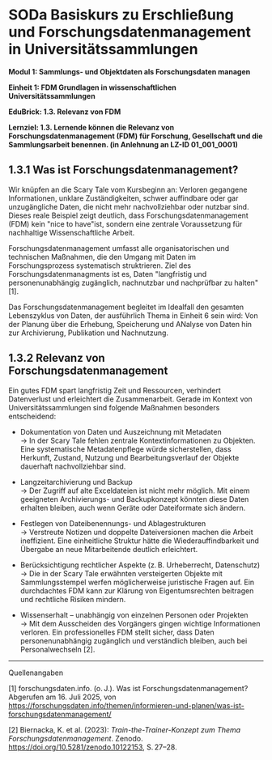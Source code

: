 <!--
*titel:
*author:in/urheber:in: Rebekka Reichert
orcid: https://orcid.org/0009-0006-8283-3234
email: SODa@sammlungen.io
*lizenz: cc by
lizenzlink: https://creativecommons.org/
*persistenter OER link: 
language: DE
version:  v1
beschreibung: 
format: SODaBasiskurs Workshop 
modultitel: Sammlungs- und Objektdaten als Forschungsdaten managen
modul: Modul 1
einheitstitel: Relevanz von FDM
einheit: Einheit 3
lernziel: Lernende können die Relevanz von Forschungsdatenmanagement (FDM) für Forschung, Gesellschaft und die Sammlungsarbeit benennen
LZ-ID: In Anlehnung an LZ-ID_01_001_001
baustein: Baustein1.3
zielgruppe: https://zenodo.org/records/15574575
gestaltungsprinzip: Problemorientiertes Lernen und Peer Learning
keywords: ???
erstellungsdatum: 

technische metadaten:
medientyp: text
dateiformat: .md
dauer: 
größe:
software: Web
icon: https://raw.githubusercontent.com/chastik/SODa-Basiskurs/main/img/SODa-Logo_full.svg
icon: https://github.com/chastik/SODa-Basiskurs/blob/main/img/SODa-Logo_full.svg


link:    https://raw.githubusercontent.com/chastik/SODa-Basiskurs/refs/heads/main/soda.css

--> 

# SODa Basiskurs zu Erschließung und Forschungsdatenmanagement in Universitätssammlungen

**Modul 1: Sammlungs- und Objektdaten als Forschungsdaten managen**

**Einheit 1: FDM Grundlagen in wissenschaftlichen Universitätssammlungen**

**EduBrick: 1.3. Relevanz von FDM**

**Lernziel: 1.3. Lernende können die Relevanz von Forschungsdatenmanagement (FDM) für Forschung, Gesellschaft und die Sammlungsarbeit benennen. (in Anlehnung an LZ-ID 01_001_0001)**

## 1.3.1 Was ist Forschungsdatenmanagement?
Wir knüpfen an die Scary Tale vom Kursbeginn an: Verloren gegangene Informationen, unklare Zuständigkeiten, schwer auffindbare oder gar unzugängliche Daten, die nicht mehr nachvollziehbar oder nutzbar sind. Dieses reale Beispiel zeigt deutlich, dass Forschungsdatenmanagement (FDM) kein "nice to have"ist, sondern eine zentrale Voraussetzung für nachhaltige Wissenschaftliche Arbeit. 

Forschungsdatenmanagement umfasst alle organisatorischen und technischen Maßnahmen, die den Umgang mit Daten im Forschungsprozess systematisch struktrieren. Ziel des Forschungsdatenmanagments ist es, Daten "langfristig und personenunabhängig zugänglich, nachnutzbar und nachprüfbar zu halten" [1]. 

Das Forschungsdatenmanagement begleitet im Idealfall den gesamten Lebenszyklus von Daten, der ausführlich Thema in Einheit 6 sein wird: Von der Planung über die Erhebung, Speicherung und ANalyse von Daten hin zur Archivierung, Publikation und Nachnutzung. 

## 1.3.2 Relevanz von Forschungsdatenmanagement
Ein gutes FDM spart langfristig Zeit und Ressourcen, verhindert Datenverlust und erleichtert die Zusammenarbeit. Gerade im Kontext von Universitätssammlungen sind folgende Maßnahmen besonders entscheidend:

- Dokumentation von Daten und Auszeichnung mit Metadaten  
  → In der Scary Tale fehlen zentrale Kontextinformationen zu Objekten. Eine systematische Metadatenpflege würde sicherstellen, dass Herkunft, Zustand, Nutzung und Bearbeitungsverlauf der Objekte dauerhaft nachvollziehbar sind.

- Langzeitarchivierung und Backup  
  → Der Zugriff auf alte Exceldateien ist nicht mehr möglich. Mit einem geeigneten Archivierungs- und Backupkonzept könnten diese Daten erhalten bleiben, auch wenn Geräte oder Dateiformate sich ändern.

- Festlegen von Dateibenennungs- und Ablagestrukturen  
  → Verstreute Notizen und doppelte Dateiversionen machen die Arbeit ineffizient. Eine einheitliche Struktur hätte die Wiederauffindbarkeit und Übergabe an neue Mitarbeitende deutlich erleichtert.

- Berücksichtigung rechtlicher Aspekte (z. B. Urheberrecht, Datenschutz)  
  → Die in der Scary Tale erwähnten versteigerten Objekte mit Sammlungsstempel werfen möglicherweise juristische Fragen auf. Ein durchdachtes FDM kann zur Klärung von Eigentumsrechten beitragen und rechtliche Risiken mindern.

- Wissenserhalt – unabhängig von einzelnen Personen oder Projekten  
  → Mit dem Ausscheiden des Vorgängers gingen wichtige Informationen verloren. Ein professionelles FDM stellt sicher, dass Daten personenunabhängig zugänglich und verständlich bleiben, auch bei Personalwechseln [2]. 


-----------
Quellenangaben

[1] forschungsdaten.info. (o. J.). Was ist Forschungsdatenmanagement? Abgerufen am 16. Juli 2025, von https://forschungsdaten.info/themen/informieren-und-planen/was-ist-forschungsdatenmanagement/

[2] Biernacka, K. et al. (2023): *Train-the-Trainer-Konzept zum Thema Forschungsdatenmanagement*. Zenodo. https://doi.org/10.5281/zenodo.10122153, S. 27–28.
